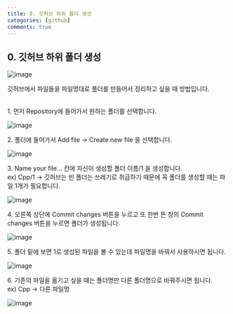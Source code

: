 ```yaml
---
title: 0. 깃허브 하위 폴더 생성
categories: [github]
comments: true
---
```


## 0. 깃허브 하위 폴더 생성

![image](https://github.com/user-attachments/assets/be0e8203-010d-483e-8cd5-9a20c24d5f10)

깃허브에서 파일들을 파일명대로 폴더를 만들어서 정리하고 싶을 때 방법입니다.<br><br>

1\. 먼저 Repository에 들어가서 원하는 폴더를 선택합니다.

![image](https://github.com/user-attachments/assets/c364e27a-f640-4be1-9548-fbde3ea095f5)

2\.  폴더에 들어가서 Add file -> Create new file 을 선택합니다.

![image](https://github.com/user-attachments/assets/23beb1c0-b47b-43bf-adf8-83b2b837f94b)

3\.  Name your file... 칸에 자신이 생성할 폴더 이름/1 을 생성합니다.<br>
   ex) Cpp/1 -> 깃허브는 빈 폴더는 쓰레기로 취급하기 때문에 꼭 폴더를 생성할 때는 파일 1개가 필요합니다.
   
![image](https://github.com/user-attachments/assets/8f1becfd-7052-4422-a533-af8ac56031ab)

4\.  오른쪽 상단에 Commit changes 버튼을 누르고 또 한번 뜬 창의 Commit changes 버튼을 누르면 폴더가 생성됩니다.

![image](https://github.com/user-attachments/assets/e278b824-30b6-4245-9066-a1b47a5f242f)

5\.  폴더 밑에 보면 1로 생성된 파일을 볼 수 있는데 파일명을 바꿔서 사용하시면 됩니다.

![image](https://github.com/user-attachments/assets/049c2719-8396-47c6-8245-40ee796399cb)

6\. 기존의 파일을 옮기고 싶을 때는 폴더명만 다른 폴더명으로 바꿔주시면 됩니다.<br>
   ex) Cpp -> 다른 파일명
   
![image](https://github.com/user-attachments/assets/59a67f15-f657-4e56-a6e5-b4ba2325754e)


